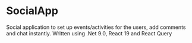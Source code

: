 # SocialApp
Social application to set up events/activities for the users, add comments and chat instantly.
Written using .Net 9.0, React 19 and React Query

